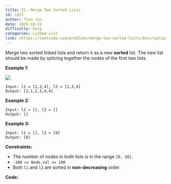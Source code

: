 ```yaml
---
title: 21. Merge Two Sorted Lists
id: id21
author: Tian Jun
date: 2020-10-31
difficulty: Easy
categories: Linked List
link: <https://leetcode.com/problems/merge-two-sorted-lists/description/>
---
```


Merge two sorted linked lists and return it as a new **sorted** list. The new
list should be made by splicing together the nodes of the first two lists.



**Example 1:**

![](https://assets.leetcode.com/uploads/2020/10/03/merge_ex1.jpg)
            
	Input: l1 = [1,2,4], l2 = [1,3,4]    
	Output: [1,1,2,3,4,4]    

**Example 2:**
            
	Input: l1 = [], l2 = []    
	Output: []    

**Example 3:**
            
	Input: l1 = [], l2 = [0]    
	Output: [0]    



**Constraints:**

  * The number of nodes in both lists is in the range `[0, 50]`.
  * `-100 <= Node.val <= 100`
  * Both `l1` and `l2` are sorted in **non-decreasing** order.


**Code:**
